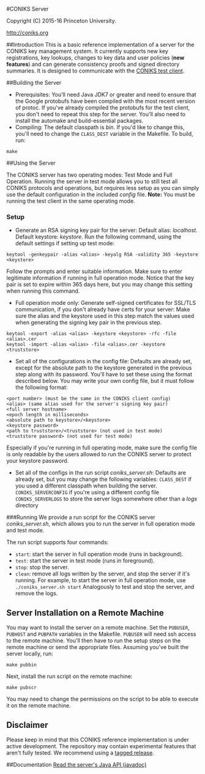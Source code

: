 #CONIKS Server

Copyright (C) 2015-16 Princeton University.

http://coniks.org

##Introduction
This is a basic reference implementation of a server for the CONIKS key management system. It currently supports new key registrations, key lookups, changes to key data and user policies (**new features**) and can generate consistency proofs and signed directory summaries. It is designed to communicate with the [CONIKS test client](https://github.com/coniks-sys/coniks-ref-implementation/tree/master/coniks_test_client).

##Building the Server
- Prerequisites:
You'll need Java JDK7 or greater and need to ensure that the Google protobufs have been compiled with the most recent version of protoc. If you've already compiled the protobufs for the test client, you don't need
to repeat this step for the server.
You'll also need to install the automake and build-essential packages.
- Compiling:
The default classpath is *bin*. If you'd like to change this, you'll need to change the ```CLASS_DEST``` 
variable in the Makefile. To build, run:
```
make 
```

##Using the Server

The CONIKS server has two operating modes: Test Mode and Full Operation. 
Running the server in test mode allows you to still test all CONIKS protocols and operations,
but requires less setup as you can simply use the default configuration in the included *config* file.
**Note:** You must be running the test client in the same operating mode.

### Setup
- Generate an RSA signing key pair for the server:
Default alias: *localhost*. Default keystore: *keystore*.
Run the following command, using the default settings if setting up test mode:
```
keytool -genkeypair -alias <alias> -keyalg RSA -validity 365 -keystore <keystore>
```
Follow the prompts and enter suitable information. Make sure to enter legitimate information if running
in full operation mode. Notice that the key pair is set to expire within 365 days here, but you may 
change this setting when running this command.
- Full operation mode only: Generate self-signed certificates for SSL/TLS communication, 
if you don't already have certs for your server:
Make sure the alias and the keystore used in this step match the values used when generating the 
signing key pair in the previous step.
```
keytool -export -alias <alias> -keystore <keystore> -rfc -file <alias>.cer
keytool -import -alias <alias> -file <alias>.cer -keystore <truststore>
```
- Set all of the configurations in the config file:
Defaults are already set, except for the absolute path to the keystore generated in the 
previous step along with its password. You'll have to set these using the format
described below.
You may write your own config file, but it must follow the following format:
```
<port number> (must be the same in the CONIKS client config)
<alias> (same alias used for the server's signing key pair)
<full server hostname>
<epoch length in milliseconds>
<absolute path to keystore>/<keystore>
<keystore password>
<path to truststore>/<truststore> (not used in test mode)
<truststore password> (not used for test mode)
```
Especially if you're running in full operating mode, make sure the config file is only readable 
by the users allowed to run the CONIKS server to protect your keystore password.
- Set all of the configs in the run script *coniks_server.sh*:
Defaults are already set, but you may change the following variables:
```CLASS_DEST``` if you used a different classpath when building the server.
```CONIKS_SERVERCONFIG``` if you're using a different config file
```CONIKS_SERVERLOGS``` to store the server logs somewhere other than a *logs* directory

###Running
We provide a run script for the CONIKS server *coniks_server.sh*, which allows you to run the server in
full operation mode and test mode.

The run script supports four commands: 
- ```start```: start the server in full operation mode (runs in background).
- ```test```: start the server in test mode (runs in foreground).
- ```stop```: stop the server.
- ```clean```: remove all logs written by the server, and stop the server if it's running.
For example, to start the server in full operation mode, use
```./coniks_server.sh start```
Analogously to test and stop the server, and remove the logs.

## Server Installation on a Remote Machine
You may want to install the server on a remote machine.
Set the ```PUBUSER```, ```PUBHOST``` and ```PUBPATH``` variables in the Makefile.
```PUBUSER``` will need ssh access to the remote machine.
You'll then have to run the setup steps on the remote machine or send the appropriate files.
Assuming you've built the server locally, run:
```
make pubbin
```
Next, install the run script on the remote machine:
```
make pubscr
```
You may need to change the permissions on the script to be able to execute it on the remote machine.

## Disclaimer
Please keep in mind that this CONIKS reference implementation is under active development. The repository may contain experimental features that aren't fully tested. We recommend using a [tagged release](https://github.com/citp/coniks-ref-implementation/releases).

##Documentation
[Read the server's Java API (javadoc)](https://coniks-sys.github.io/coniks-ref-implementation/org/coniks/coniks_server/package-summary.html)
